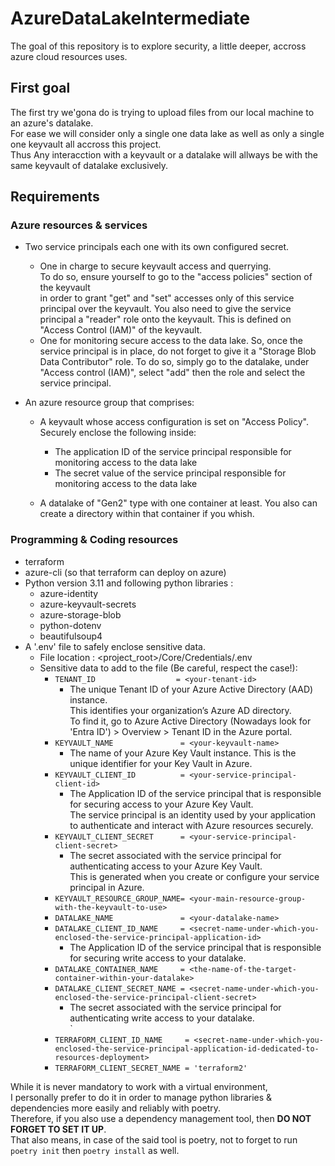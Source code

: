 # AzureDataLakeIntermediate
The goal of this repository is to explore security, a little deeper, accross azure cloud resources uses.

## First goal
The first try we'gona do is trying to upload files from our local machine to an azure's datalake.<br>
For ease we will consider only a single one data lake as well as only a single one keyvault all accross this project.<br>
Thus Any interacction with a keyvault or a datalake will allways be with the same keyvault of datalake exclusively.

## Requirements
### Azure resources & services
* Two service principals each one with its own configured secret.
    + One in charge to secure keyvault access and querrying.<br>
    To do so, ensure yourself to go to the "access policies" section of the keyvault<br>
    in order to grant "get" and "set" accesses only of this service principal over the keyvault.
    You also need to give the service principal a "reader" role onto the keyvault. This is defined on "Access Control (IAM)" of the keyvault. 
    + One for monitoring secure access to the data lake.
    So, once the service principal is in place, do not forget to give it a "Storage Blob Data Contributor" role.
    To do so, simply go to the datalake, under "Access control (IAM)", select "add" then the role and select the service principal. 

* An azure resource group that comprises:
    + A keyvault whose access configuration is set on "Access Policy". Securely enclose the following inside:
        + The application ID of the service principal responsible for monitoring access to the data lake
        + The secret value of the service principal responsible for monitoring access to the data lake
    
    + A datalake of "Gen2" type with one container at least. You also can create a directory within that container if you whish.

### Programming & Coding resources
* terraform
* azure-cli (so that terraform can deploy on azure)
* Python version 3.11 and following python libraries :
    + azure-identity
    + azure-keyvault-secrets
    + azure-storage-blob
    + python-dotenv
    + beautifulsoup4
* A '.env' file to safely enclose sensitive data.
    + File location : <project_root>/Core/Credentials/.env
    + Sensitive data to add to the file (Be careful, respect the case!):
        + `TENANT_ID                  = <your-tenant-id>`
            - The unique Tenant ID of your Azure Active Directory (AAD) instance.<br>
            This identifies your organization’s Azure AD directory.<br>
            To find it, go to Azure Active Directory (Nowadays look for 'Entra ID') > Overview > Tenant ID in the Azure portal.
        + `KEYVAULT_NAME               = <your-keyvault-name>`
            - The name of your Azure Key Vault instance. This is the unique identifier for your Key Vault in Azure.
        + `KEYVAULT_CLIENT_ID          = <your-service-principal-client-id>`
            - The Application ID of the service principal that is responsible for securing access to your Azure Key Vault.<br>
            The service principal is an identity used by your application to authenticate and interact with Azure resources securely.
        + `KEYVAULT_CLIENT_SECRET      = <your-service-principal-client-secret>`
            - The secret associated with the service principal for authenticating access to your Azure Key Vault.<br>
            This is generated when you create or configure your service principal in Azure.
        + `KEYVAULT_RESOURCE_GROUP_NAME= <your-main-resource-group-with-the-keyvault-to-use>`
        + `DATALAKE_NAME               = <your-datalake-name>`
        + `DATALAKE_CLIENT_ID_NAME     = <secret-name-under-which-you-enclosed-the-service-principal-application-id>`
            - The Application ID of the service principal that is responsible for securing write access to your datalake.<br>
        + `DATALAKE_CONTAINER_NAME     = <the-name-of-the-target-container-within-your-datalake>`
        + `DATALAKE_CLIENT_SECRET_NAME = <secret-name-under-which-you-enclosed-the-service-principal-client-secret>`
            - The secret associated with the service principal for authenticating write access to your datalake.<br>`
        + `TERRAFORM_CLIENT_ID_NAME     = <secret-name-under-which-you-enclosed-the-service-principal-application-id-dedicated-to-resources-deployment>`
        + `TERRAFORM_CLIENT_SECRET_NAME = 'terraform2'`

While it is never mandatory to work with a virtual environment,<br>
I personally prefer to do it in order to manage python libraries & dependencies more easily and reliably with poetry.<br>
Therefore, if you also use a dependency management tool, then **DO NOT FORGET TO SET IT UP**.<br>
That also means, in case of the said tool is poetry, not to forget to run `poetry init` then `poetry install` as well.